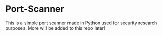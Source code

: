 ﻿# Port-Scanner

This is a simple port scanner made in Python used for security research purposes. More will be added to this repo later!
